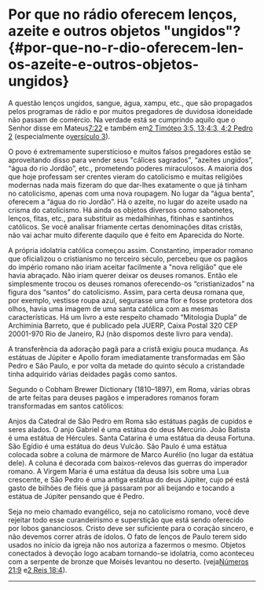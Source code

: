 # Por que no rádio oferecem lenços, azeite e outros objetos &quot;ungidos&quot;? {#por-que-no-r-dio-oferecem-len-os-azeite-e-outros-objetos-ungidos}

A questão lenços ungidos, sangue, água, xampu, etc., que são propagados pelos programas de rádio e por muitos pregadores de duvidosa idoneidade não passam de comércio. Na verdade está se cumprindo aquilo que o Senhor disse em Mateus[7:22](http://bibliaonline.com.br/acf/mt/7/22) e também em[2 Timóteo 3:5, 13](http://bibliaonline.com.br/acf/2tm/3/5,13);[4:3, 4](http://bibliaonline.com.br/acf/2tm/4/3,4);[2 Pedro 2](http://bibliaonline.com.br/acf/2pe/2) (especialmente o[versículo 3](http://bibliaonline.com.br/acf/2pe/2/3)).

O povo é extremamente supersticioso e muitos falsos pregadores estão se aproveitando disso para vender seus &quot;cálices sagrados&quot;, “azeites ungidos”, “água do rio Jordão”, etc., prometendo poderes miraculosos. A maioria dos que hoje professam ser crentes vieram do catolicismo e muitas religiões modernas nada mais fizeram do que dar-lhes exatamente o que já tinham no catolicismo, apenas com uma nova roupagem. No lugar da “água benta”, oferecem a “água do rio Jordão”. Há o azeite, no lugar do azeite usado na crisma do catolicismo. Há ainda os objetos diversos como sabonetes, lenços, fitas, etc., para substituir as medalhinhas, fitinhas e santinhos católicos. Se você analisar friamente certas denominações ditas cristãs, não vai achar muito diferente daquilo que é feito em Aparecida do Norte.

A própria idolatria católica começou assim. Constantino, imperador romano que oficializou o cristianismo no terceiro século, percebeu que os pagãos do império romano não iriam aceitar facilmente a &quot;nova religião&quot; que ele havia abraçado. Não iriam querer deixar os deuses romanos. Então ele simplesmente trocou os deuses romanos oferecendo-os “cristianizados” na figura dos “santos” do catolicismo. Assim, para certa deusa romana que, por exemplo, vestisse roupa azul, segurasse uma flor e fosse protetora dos olhos, havia uma imagem de uma santa católica com as mesmas características. Há um livro a este respeito chamado “Mitologia Dupla” de Archiminia Barreto, que é publicado pela JUERP, Caixa Postal 320 CEP 20001-970 Rio de Janeiro, RJ (não dispomos deste livro para venda).

A transferência da adoração pagã para a cristã exigiu pouca mudança. As estátuas de Júpiter e Apollo foram imediatamente transformadas em São Pedro e São Paulo, e por volta da metade do quinto século a cristandade tinha adquirido várias deidades pagãs como santos.

Segundo o Cobham Brewer Dictionary (1810–1897), em Roma, várias obras de arte feitas para deuses pagãos e imperadores romanos foram transformadas em santos católicos:

Anjos da Catedral de São Pedro em Roma são estátuas pagãs de cupidos e seres alados. O anjo Gabriel é uma estátua do deus Mercúrio. João Batista é uma estátua de Hércules. Santa Catarina é uma estátua da deusa Fortuna. São Egídio é uma estátua do deus Vulcão. São Paulo é uma estátua colocada sobre a coluna de mármore de Marco Aurélio (no lugar da estátua dele). A coluna é decorada com baixos-relevos das guerras do imperador romano. A Virgem Maria é uma estátua da deusa Isis sobre uma Lua crescente, e São Pedro é uma antiga estátua do deus Júpiter, cujo pé está gasto de bilhões de fiéis que já passaram por ali beijando e tocando a estátua de Júpiter pensando que é Pedro.

Seja no meio chamado evangélico, seja no catolicismo romano, você deve rejeitar todo esse curandeirismo e superstição que está sendo oferecido por lobos gananciosos. Cristo deve ser suficiente para o coração sincero, e não devemos correr atrás de ídolos. O fato de lenços de Paulo terem sido usados no início da igreja não nos autoriza a fazermos o mesmo. Objetos conectados à devoção logo acabam tornando-se idolatria, como aconteceu com a serpente de bronze que Moisés levantou no deserto. (veja[Números 21:9](http://bibliaonline.com.br/acf/nm/21/9) e[2 Reis 18:4](http://bibliaonline.com.br/acf/2rs/18/4)).

*****